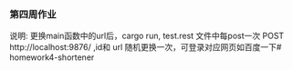 ### 第四周作业

说明:
更换main函数中的url后，cargo run, test.rest 文件中每post一次 POST http://localhost:9876/ ,id和 url 随机更换一次，可登录对应网页如百度一下#   h o m e w o r k 4 - s h o r t e n e r  
 